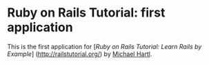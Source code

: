  # Ruby on Rails Tutorial: first application

 This is the first application for
 [*Ruby on Rails Tutorial: Learn Rails by Example*] (http://railstutorial.org/)  by [Michael Hartl](http://michaelhartl.com/).
